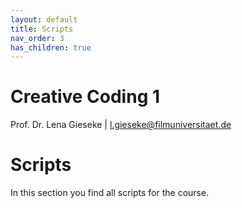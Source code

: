 ```yaml
---
layout: default
title: Scripts
nav_order: 3
has_children: true
---
```


# Creative Coding 1
  
Prof. Dr. Lena Gieseke \| l.gieseke@filmuniversitaet.de  
  

# Scripts

In this section you find all scripts for the course.

